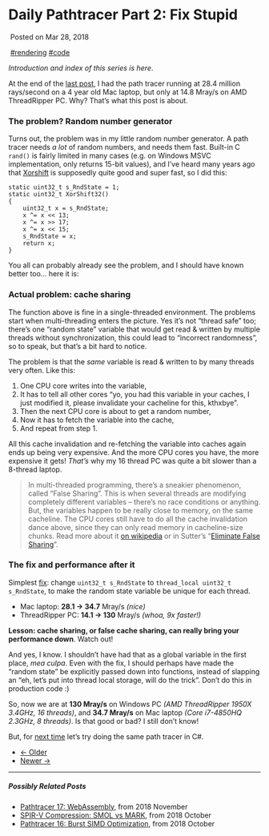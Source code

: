 ﻿# Daily Pathtracer Part 2: Fix Stupid

​         Posted on                    Mar 28, 2018                

​                  [#rendering](http://aras-p.info/tags/rendering)                  [#code](http://aras-p.info/tags/code)                

*Introduction and index of this series is here*.

At the end of the [last post](http://aras-p.info/blog/2018/03/28/Daily-Pathtracer-Part-1-Initial-C-/), I had the path tracer running at 28.4 million rays/second on a 4 year old Mac laptop, but only at 14.8 Mray/s on AMD ThreadRipper PC. Why? That’s what this post is about.

### The problem? Random number generator

Turns out, the problem was in my little random number generator. A path tracer needs *a lot* of random numbers, and needs them fast. Built-in C `rand()` is fairly limited in many cases (e.g. on Windows MSVC implementation, only returns 15-bit values), and I’ve heard many years ago that [Xorshift](https://en.wikipedia.org/wiki/Xorshift) is supposedly quite good and super fast, so I did this:

```
static uint32_t s_RndState = 1;
static uint32_t XorShift32()
{
    uint32_t x = s_RndState;
    x ^= x << 13;
    x ^= x >> 17;
    x ^= x << 15;
    s_RndState = x;
    return x;
}
```

You all can probably already see the problem, and I should have known better too… here it is:

### Actual problem: cache sharing

The function above is fine in a single-threaded environment. The problems start when multi-threading enters the picture. Yes it’s not “thread safe” too; there’s one “random state” variable that would get read & written by multiple threads without synchronization, this could lead to “incorrect randomness”, so to speak, but that’s a bit hard to notice.

The problem is that the *same* variable is read & written to by many threads very often. Like this:

1. One CPU core writes into the variable,
2. It has to tell all other cores “yo, you had this variable in your caches, I just modified it, please invalidate your cacheline for this, kthxbye”.
3. Then the next CPU core is about to get a random number,
4. Now it has to fetch the variable into the cache,
5. And repeat from step 1.

All this cache invalidation and re-fetching the variable into caches again ends up being very expensive. And the more CPU cores you have, the more expensive it gets! *That’s* why my 16 thread PC was quite a bit slower than a 8-thread laptop.

> In multi-threaded programming, there’s a sneakier phenomenon, called “False Sharing”. This is when several threads are modifying completely different variables – there’s no race conditions or anything. But, the variables happen to be really close to memory, on the same cacheline. The CPU cores still have to do all the cache invalidation dance above, since they can only read memory in cacheline-size chunks. Read more about it [on wikipedia](https://en.wikipedia.org/wiki/False_sharing) or in Sutter’s “[Eliminate False Sharing](http://www.drdobbs.com/parallel/eliminate-false-sharing/217500206)”.

### The fix and performance after it

Simplest [fix](https://github.com/aras-p/ToyPathTracer/commit/a9d633c0bf46dc39e374c66ebfd9bfcf0d6273c1): change `uint32_t s_RndState` to `thread_local uint32_t s_RndState`, to make the random state variable be unique for each thread.

- Mac laptop: **28.1 -> 34.7** Mray/s *(nice)*
- ThreadRipper PC: **14.1 -> 130** Mray/s *(whoa, 9x faster!)*

**Lesson: cache sharing, or false cache sharing, can really bring your performance down**. Watch out!

And yes, I know. I shouldn’t have had that as a global variable in the first place, *mea culpa*. Even with the fix, I should perhaps have made the “random state” be explicitly passed down into functions, instead of slapping an “eh, let’s put into thread local storage, will do the trick”. Don’t do this in production code :)

So, now we are at **130 Mray/s** on Windows PC *(AMD ThreadRipper 1950X 3.4GHz, 16 threads)*, and **34.7 Mray/s** on Mac laptop *(Core i7-4850HQ 2.3GHz, 8 threads)*. Is that good or bad? I still don’t know!

But, for [next time](http://aras-p.info/blog/2018/03/28/Daily-Pathtracer-Part-3-CSharp-Unity-Burst/) let’s try doing the same path tracer in C#.

- [← Older](http://aras-p.info/blog/2018/03/28/Daily-Pathtracer-Part-1-Initial-C-/)
- [Newer →](http://aras-p.info/blog/2018/03/28/Daily-Pathtracer-Part-3-CSharp-Unity-Burst/)

------

##### Possibly Related Posts

- [Pathtracer 17: WebAssembly](http://aras-p.info/blog/2018/11/16/Pathtracer-17-WebAssembly/), from 2018 November
- [SPIR-V Compression: SMOL vs MARK](http://aras-p.info/blog/2018/10/31/SPIR-V-Compression-SMOL-vs-MARK/), from 2018 October
- [Pathtracer 16: Burst SIMD Optimization](http://aras-p.info/blog/2018/10/29/Pathtracer-16-Burst-SIMD-Optimization/), from 2018 October
